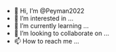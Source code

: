 - 👋 Hi, I’m @Peyman2022
- 👀 I’m interested in ...
- 🌱 I’m currently learning ...
- 💞️ I’m looking to collaborate on ...
- 📫 How to reach me ...

<!---
Peyman2022/Peyman2022 is a ✨ special ✨ repository because its `README.md` (this file) appears on your GitHub profile.
You can click the Preview link to take a look at your changes.
@ossdao-org.airdrop-0xfD340674837A0E75eFC0b5659f65D29d8C73cdE8

